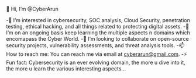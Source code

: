 👋 Hi, I’m @CyberArun

-👀 I’m interested in cybersecurity, SOC analysis, Cloud Security, penetration testing, ethical hacking, and all things related to protecting digital assets.
-🌱 I’m on an ongoing basis keep learning the multiple aspects n domains which encomapass the Cyber World.
-💞️ I’m looking to collaborate on open-source security projects, vulnerability assessments, and threat analysis tools.
-📫 How to reach me: You can reach me via email at cyberarun@gmail.com.
-⚡ Fun fact: Cybersecurity is an ever evolving domain, the more u dive into it, the more u learn the various interesting aspects...

